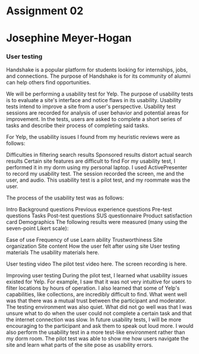 <h1> Assignment 02 </h1>

<h1> Josephine Meyer-Hogan </h1>

<h3> User testing </h3>
Handshake is a popular platform for students looking for internships, jobs, and connections. The purpose of Handshake is for its community of alumni can help others find opportunities.

We will be performing a usability test for Yelp. The purpose of usability tests is to evaluate a site's interface and notice flaws in its usability. Usability tests intend to improve a site from a user's perspective. Usability test sessions are recorded for analysis of user behavior and potential areas for improvement. In the tests, users are asked to complete a short series of tasks and describe their process of completing said tasks.

For Yelp, the usability issues I found from my heuristic reviews were as follows:

Difficulties in filtering search results
Sponsored results distort actual search results
Certain site features are difficult to find
For my usability test, I performed it in my dorm using my personal laptop. I used ActivePresenter to record my usability test. The session recorded the screen, me and the user, and audio. This usability test is a pilot test, and my roommate was the user.

The process of the usability test was as follows:

Intro
Background questions
Previous experience questions
Pre-test questions
Tasks
Post-test questions
SUS questionnaire
Product satisfaction card
Demographics
The following results were measured (many using the seven-point Likert scale):

Ease of use
Frequency of use
Learn ability
Trustworthiness
Site organization
Site content
How the user felt after using site
User testing materials
The usability materials here.

User testing video
The pilot test video here. The screen recording is here.

Improving user testing
During the pilot test, I learned what usability issues existed for Yelp. For example, I saw that it was not very intuitive for users to filter locations by hours of operation. I also learned that some of Yelp's capabilities, like collections, are incredibly difficult to find. What went well was that there was a mutual trust between the participant and moderator. The testing environment was also quiet. What did not go well was that I was unsure what to do when the user could not complete a certain task and that the internet connection was slow. In future usability tests, I will be more encouraging to the participant and ask them to speak out loud more. I would also perform the usability test in a more test-like environment rather than my dorm room. The pilot test was able to show me how users navigate the site and learn what parts of the site pose as usability errors.
